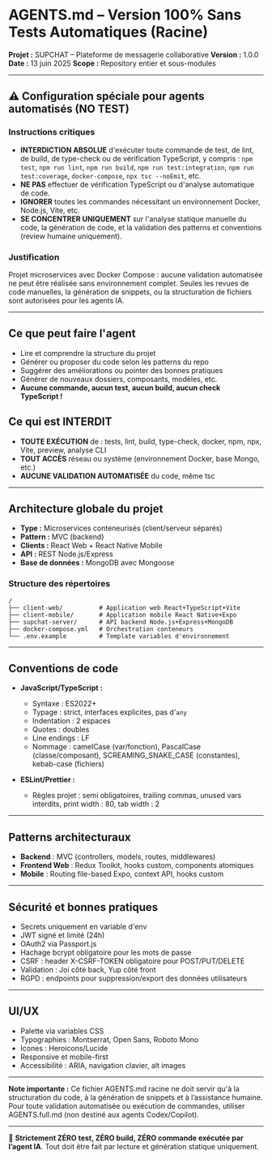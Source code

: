 # AGENTS.md – Version 100% Sans Tests Automatiques (Racine)

**Projet :** SUPCHAT – Plateforme de messagerie collaborative
**Version :** 1.0.0
**Date :** 13 juin 2025
**Scope :** Repository entier et sous-modules

---

## ⚠️ Configuration spéciale pour agents automatisés (NO TEST)

### Instructions critiques

- **INTERDICTION ABSOLUE** d'exécuter toute commande de test, de lint, de build, de type-check ou de vérification TypeScript, y compris :
  `npm test`, `npm run lint`, `npm run build`, `npm run test:integration`, `npm run test:coverage`, `docker-compose`, `npx tsc --noEmit`, etc.
- **NE PAS** effectuer de vérification TypeScript ou d'analyse automatique de code.
- **IGNORER** toutes les commandes nécessitant un environnement Docker, Node.js, Vite, etc.
- **SE CONCENTRER UNIQUEMENT** sur l'analyse statique manuelle du code, la génération de code, et la validation des patterns et conventions (review humaine uniquement).

### Justification

Projet microservices avec Docker Compose : aucune validation automatisée ne peut être réalisée sans environnement complet.
Seules les revues de code manuelles, la génération de snippets, ou la structuration de fichiers sont autorisées pour les agents IA.

---

## Ce que peut faire l'agent

- Lire et comprendre la structure du projet
- Générer ou proposer du code selon les patterns du repo
- Suggérer des améliorations ou pointer des bonnes pratiques
- Générer de nouveaux dossiers, composants, modèles, etc.
- **Aucune commande, aucun test, aucun build, aucun check TypeScript !**

## Ce qui est INTERDIT

- **TOUTE EXÉCUTION** de : tests, lint, build, type-check, docker, npm, npx, Vite, preview, analyse CLI
- **TOUT ACCÈS** réseau ou système (environnement Docker, base Mongo, etc.)
- **AUCUNE VALIDATION AUTOMATISÉE** du code, même tsc

---

## Architecture globale du projet

- **Type :** Microservices conteneurisés (client/serveur séparés)
- **Pattern :** MVC (backend)
- **Clients :** React Web + React Native Mobile
- **API :** REST Node.js/Express
- **Base de données :** MongoDB avec Mongoose

### Structure des répertoires

```
/
├── client-web/          # Application web React+TypeScript+Vite
├── client-mobile/       # Application mobile React Native+Expo
├── supchat-server/      # API backend Node.js+Express+MongoDB
├── docker-compose.yml   # Orchestration conteneurs
└── .env.example         # Template variables d'environnement
```

---

## Conventions de code

- **JavaScript/TypeScript :**

  - Syntaxe : ES2022+
  - Typage : strict, interfaces explicites, pas d'`any`
  - Indentation : 2 espaces
  - Quotes : doubles
  - Line endings : LF
  - Nommage : camelCase (var/fonction), PascalCase (classe/composant), SCREAMING_SNAKE_CASE (constantes), kebab-case (fichiers)

- **ESLint/Prettier :**

  - Règles projet : semi obligatoires, trailing commas, unused vars interdits, print width : 80, tab width : 2

---

## Patterns architecturaux

- **Backend** : MVC (controllers, models, routes, middlewares)
- **Frontend Web** : Redux Toolkit, hooks custom, components atomiques
- **Mobile** : Routing file-based Expo, context API, hooks custom

---

## Sécurité et bonnes pratiques

- Secrets uniquement en variable d'env
- JWT signé et limité (24h)
- OAuth2 via Passport.js
- Hachage bcrypt obligatoire pour les mots de passe
- CSRF : header X-CSRF-TOKEN obligatoire pour POST/PUT/DELETE
- Validation : Joi côté back, Yup côté front
- RGPD : endpoints pour suppression/export des données utilisateurs

---

## UI/UX

- Palette via variables CSS
- Typographies : Montserrat, Open Sans, Roboto Mono
- Icones : Heroicons/Lucide
- Responsive et mobile-first
- Accessibilité : ARIA, navigation clavier, alt images

---

**Note importante :**
Ce fichier AGENTS.md racine ne doit servir qu'à la structuration du code, à la génération de snippets et à l’assistance humaine.
Pour toute validation automatisée ou exécution de commandes, utiliser AGENTS.full.md (non destiné aux agents Codex/Copilot).

---

🎯 **Strictement ZÉRO test, ZÉRO build, ZÉRO commande exécutée par l’agent IA**.
Tout doit être fait par lecture et génération statique uniquement.
